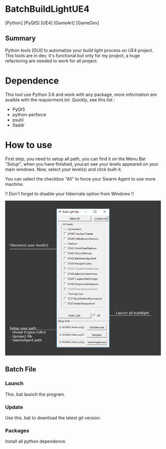 # BatchBuildLightUE4
[Python] [PyQt5] [UE4] [GameArt] [GameDev]

## Summary
Python tools [GUI] to automatize your *build light* process on UE4 project. This tools are in dev, it's functional but only for my project, a huge refactoring are needed to work for all project.

# Dependence
This tool use Python 3.6 and work with any package, more information are 
avaible with the *requierment.txt*. Quickly, see this list :
 - PyQt5
 - python-perforce
 - psutil
 - ifaddr
 

# How to use
First step, you need to setup all path, you can find it on the Menu Bar 
*"Setup"*, when you have finished, youcan see your levels appeared on your 
main windows. Now, select your level(s) and click built-it.

 You can select the checkbox "All" to force your Swarm Agent to use more machine.

 !! Don't forget to disable your hibernate option from Windows !!

![Screen Capture](Resources/ScreenBatchBuildLight.jpg)

## Batch File
### Launch
This .bat launch the program.

### Update
Use this .bat to download the latest git version.

### Packages
Install all python dependence.
